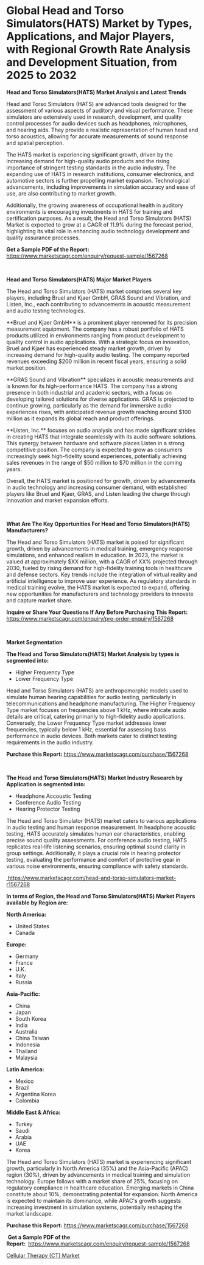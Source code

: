 <p><h1>Global Head and Torso Simulators(HATS) Market by Types, Applications, and Major Players, with Regional Growth Rate Analysis and Development Situation, from 2025 to 2032</h1></p><p><strong>Head and Torso Simulators(HATS) Market Analysis and Latest Trends</strong></p>
<p><p>Head and Torso Simulators (HATS) are advanced tools designed for the assessment of various aspects of auditory and visual performance. These simulators are extensively used in research, development, and quality control processes for audio devices such as headphones, microphones, and hearing aids. They provide a realistic representation of human head and torso acoustics, allowing for accurate measurements of sound response and spatial perception.</p><p>The HATS market is experiencing significant growth, driven by the increasing demand for high-quality audio products and the rising importance of stringent testing standards in the audio industry. The expanding use of HATS in research institutions, consumer electronics, and automotive sectors is further propelling market expansion. Technological advancements, including improvements in simulation accuracy and ease of use, are also contributing to market growth. </p><p>Additionally, the growing awareness of occupational health in auditory environments is encouraging investments in HATS for training and certification purposes. As a result, the Head and Torso Simulators (HATS) Market is expected to grow at a CAGR of 11.9% during the forecast period, highlighting its vital role in enhancing audio technology development and quality assurance processes.</p></p>
<p><strong>Get a Sample PDF of the Report:&nbsp;</strong> <a href="https://www.marketscagr.com/enquiry/request-sample/1567268?utm_campaign=3266&utm_medium=2&utm_source=Github&utm_content=ia&utm_term=22032025&utm_id=head-and-torso-simulatorshats">https://www.marketscagr.com/enquiry/request-sample/1567268</a></p>
<p>&nbsp;</p>
<p><strong>Head and Torso Simulators(HATS) Major Market Players</strong></p>
<p><p>The Head and Torso Simulators (HATS) market comprises several key players, including Bruel and Kjaer GmbH, GRAS Sound and Vibration, and Listen, Inc., each contributing to advancements in acoustic measurement and audio testing technologies.</p><p>**Bruel and Kjaer GmbH** is a prominent player renowned for its precision measurement equipment. The company has a robust portfolio of HATS products utilized in environments ranging from product development to quality control in audio applications. With a strategic focus on innovation, Bruel and Kjaer has experienced steady market growth, driven by increasing demand for high-quality audio testing. The company reported revenues exceeding $200 million in recent fiscal years, ensuring a solid market position.</p><p>**GRAS Sound and Vibration** specializes in acoustic measurements and is known for its high-performance HATS. The company has a strong presence in both industrial and academic sectors, with a focus on developing tailored solutions for diverse applications. GRAS is projected to continue growing, particularly as the demand for immersive audio experiences rises, with anticipated revenue growth reaching around $100 million as it expands its global reach and product offerings.</p><p>**Listen, Inc.** focuses on audio analysis and has made significant strides in creating HATS that integrate seamlessly with its audio software solutions. This synergy between hardware and software places Listen in a strong competitive position. The company is expected to grow as consumers increasingly seek high-fidelity sound experiences, potentially achieving sales revenues in the range of $50 million to $70 million in the coming years.</p><p>Overall, the HATS market is positioned for growth, driven by advancements in audio technology and increasing consumer demand, with established players like Bruel and Kjaer, GRAS, and Listen leading the charge through innovation and market expansion efforts.</p></p>
<p>&nbsp;</p>
<p><strong>What Are The Key Opportunities For Head and Torso Simulators(HATS) Manufacturers?</strong></p>
<p><p>The Head and Torso Simulators (HATS) market is poised for significant growth, driven by advancements in medical training, emergency response simulations, and enhanced realism in education. In 2023, the market is valued at approximately $XX million, with a CAGR of XX% projected through 2030, fueled by rising demand for high-fidelity training tools in healthcare and defense sectors. Key trends include the integration of virtual reality and artificial intelligence to improve user experience. As regulatory standards in medical training evolve, the HATS market is expected to expand, offering new opportunities for manufacturers and technology providers to innovate and capture market share.</p></p>
<p><strong>Inquire or Share Your Questions If Any Before Purchasing This Report:</strong> <a href="https://www.marketscagr.com/enquiry/pre-order-enquiry/1567268?utm_campaign=3266&utm_medium=2&utm_source=Github&utm_content=ia&utm_term=22032025&utm_id=head-and-torso-simulatorshats">https://www.marketscagr.com/enquiry/pre-order-enquiry/1567268</a></p>
<p>&nbsp;</p>
<p><strong>Market Segmentation</strong></p>
<p><strong>The Head and Torso Simulators(HATS) Market Analysis by types is segmented into:</strong></p>
<p><ul><li>Higher Frequency Type</li><li>Lower Frequency Type</li></ul></p>
<p><p>Head and Torso Simulators (HATS) are anthropomorphic models used to simulate human hearing capabilities for audio testing, particularly in telecommunications and headphone manufacturing. The Higher Frequency Type market focuses on frequencies above 1 kHz, where intricate audio details are critical, catering primarily to high-fidelity audio applications. Conversely, the Lower Frequency Type market addresses lower frequencies, typically below 1 kHz, essential for assessing bass performance in audio devices. Both markets cater to distinct testing requirements in the audio industry.</p></p>
<p><strong>Purchase this Report:&nbsp;</strong><a href="https://www.marketscagr.com/purchase/1567268?utm_campaign=3266&utm_medium=2&utm_source=Github&utm_content=ia&utm_term=22032025&utm_id=head-and-torso-simulatorshats">https://www.marketscagr.com/purchase/1567268</a></p>
<p>&nbsp;</p>
<p><strong>The Head and Torso Simulators(HATS) Market Industry Research by Application is segmented into:</strong></p>
<p><ul><li>Headphone Accoustic Testing</li><li>Conference Audio Testing</li><li>Hearing Protector Testing</li></ul></p>
<p><p>The Head and Torso Simulator (HATS) market caters to various applications in audio testing and human response measurement. In headphone acoustic testing, HATS accurately simulates human ear characteristics, enabling precise sound quality assessments. For conference audio testing, HATS replicates real-life listening scenarios, ensuring optimal sound clarity in group settings. Additionally, it plays a crucial role in hearing protector testing, evaluating the performance and comfort of protective gear in various noise environments, ensuring compliance with safety standards.</p></p>
<p><a href="https://www.marketscagr.com/head-and-torso-simulators-market-r1567268?utm_campaign=3266&utm_medium=2&utm_source=Github&utm_content=ia&utm_term=22032025&utm_id=head-and-torso-simulatorshats">&nbsp;https://www.marketscagr.com/head-and-torso-simulators-market-r1567268</a></p>
<p><strong>In terms of Region, the Head and Torso Simulators(HATS) Market Players available by Region are:</strong></p>
<p>
    <p> <strong> North America: </strong>
        <ul>
            <li>United States</li>
            <li>Canada</li>
        </ul>
        </p> 
    <p> <strong> Europe: </strong>
        <ul>
            <li>Germany</li>
            <li>France</li>
            <li>U.K.</li>
            <li>Italy</li>
            <li>Russia</li>
        </ul>
        </p> 
    <p> <strong> Asia-Pacific: </strong>
        <ul>
            <li>China</li>
            <li>Japan</li>
            <li>South Korea</li>
            <li>India</li>
            <li>Australia</li>
            <li>China Taiwan</li>
            <li>Indonesia</li>
            <li>Thailand</li>
            <li>Malaysia</li>
        </ul>
        </p> 
    <p> <strong> Latin America: </strong>
        <ul>
            <li>Mexico</li>
            <li>Brazil</li>
            <li>Argentina Korea</li>
            <li>Colombia</li>
        </ul>
        </p> 
    <p> <strong> Middle East & Africa: </strong>
        <ul>
            <li>Turkey</li>
            <li>Saudi</li>
            <li>Arabia</li>
            <li>UAE</li>
            <li>Korea</li>
        </ul>
    </p>
    </p>
<p><p>The Head and Torso Simulators (HATS) market is experiencing significant growth, particularly in North America (35%) and the Asia-Pacific (APAC) region (30%), driven by advancements in medical training and simulation technology. Europe follows with a market share of 25%, focusing on regulatory compliance in healthcare education. Emerging markets in China constitute about 10%, demonstrating potential for expansion. North America is expected to maintain its dominance, while APAC's growth suggests increasing investment in simulation systems, potentially reshaping the market landscape.</p></p>
<p><strong>Purchase this Report: </strong><a href="https://www.marketscagr.com/purchase/1567268?utm_campaign=3266&utm_medium=2&utm_source=Github&utm_content=ia&utm_term=22032025&utm_id=head-and-torso-simulatorshats">https://www.marketscagr.com/purchase/1567268</a></p>
<p>&nbsp;<strong>Get a Sample PDF of the Report:&nbsp;&nbsp;</strong><a href="https://www.marketscagr.com/enquiry/request-sample/1567268?utm_campaign=3266&utm_medium=2&utm_source=Github&utm_content=ia&utm_term=22032025&utm_id=head-and-torso-simulatorshats">https://www.marketscagr.com/enquiry/request-sample/1567268</a></p>
<p><strong></strong></p>
<p><p><a href="https://github.com/samesdufloiw/Market-Research-Report-List-1/blob/main/cellular-therapy-ct-market.md?utm_campaign=3266&utm_medium=2&utm_source=Github&utm_content=ia&utm_term=22032025&utm_id=head-and-torso-simulatorshats">Cellular Therapy (CT) Market</a></p></p>